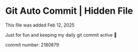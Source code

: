 # Git Auto Commit | Hidden File

This file was added Feb 12, 2025

Just for fun and keeping my daily git commit active 🤪

commit number: 2180879
